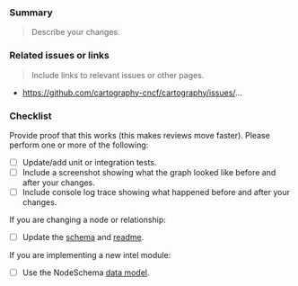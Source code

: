 ### Summary
> Describe your changes.



### Related issues or links
> Include links to relevant issues or other pages.

- https://github.com/cartography-cncf/cartography/issues/...


### Checklist

Provide proof that this works (this makes reviews move faster). Please perform one or more of the following:
- [ ] Update/add unit or integration tests.
- [ ] Include a screenshot showing what the graph looked like before and after your changes.
- [ ] Include console log trace showing what happened before and after your changes.

If you are changing a node or relationship:
- [ ] Update the [schema](https://github.com/cartography-cncf/cartography/tree/master/docs/root/modules) and [readme](https://github.com/cartography-cncf/cartography/blob/master/docs/schema/README.md).

If you are implementing a new intel module:
- [ ] Use the NodeSchema [data model](https://cartography-cncf.github.io/cartography/dev/writing-intel-modules.html#defining-a-node).
